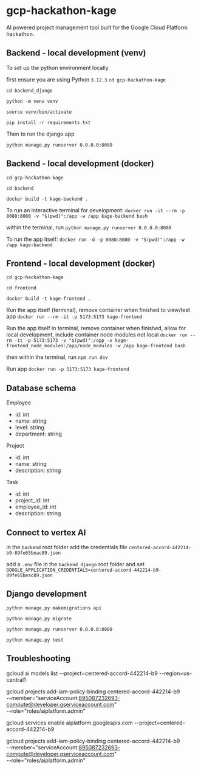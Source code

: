 # gcp-hackathon-kage
AI powered project management tool built for the Google Cloud Platform hackathon.

## Backend - local development (venv)

To set up the python environment locally

first ensure you are using Python `3.12.3`
`cd gcp-hackathon-kage`

`cd backend_django`

`python -m venv venv`

`source venv/bin/activate`

`pip install -r requirements.txt`

Then to run the django app

`python manage.py runserver 0.0.0.0:8080`

## Backend - local development (docker)

`cd gcp-hackathon-kage`

`cd backend`

`docker build -t kage-backend .`

To run an interactive terminal for development:
`docker run -it --rm -p 8080:8080 -v "$(pwd)":/app -w /app kage-backend bash`

within the terminal, run `python manage.py runserver 0.0.0.0:8080`

To run the app itself:
`docker run -d -p 8080:8080 -v "$(pwd)":/app -w /app kage-backend`

## Frontend - local development (docker)

`cd gcp-hackathon-kage`

`cd frontend`

`docker build -t kage-frontend .`

Run the app itself (terminal), remove container when finished to view/test app
`docker run --rm -it -p 5173:5173 kage-frontend`

Run the app itself in terminal, remove container when finished, allow for local development, include container node modules not local
`docker run --rm -it -p 5173:5173 -v "$(pwd)":/app -v kage-frontend_node_modules:/app/node_modules -w /app kage-frontend bash`

then within the terminal, run `npm run dev`

Run app
`docker run -p 5173:5173 kage-frontend`

## Database schema

Employee
- id: int
- name: string
- level: string
- department: string

Project
- id: int
- name: string
- description: string

Task
- id: int
- project_id: int
- employee_id: int
- description: string



## Connect to vertex AI

in the `backend` root folder add the credentials file `centered-accord-442214-b9-89fe65beac89.json`

add a `.env` file in the `backend_django` root folder and set
`GOOGLE_APPLICATION_CREDENTIALS=centered-accord-442214-b9-89fe65beac89.json`

## Django development

`python manage.py makemigrations api`

`python manage.py migrate`

`python manage.py runserver 0.0.0.0:8080`

`python manage.py test`

## Troubleshooting

gcloud ai models list --project=centered-accord-442214-b9 --region=us-central1 

gcloud projects add-iam-policy-binding centered-accord-442214-b9 \
  --member="serviceAccount:895087232693-compute@developer.gserviceaccount.com" \
  --role="roles/aiplatform.admin"

gcloud services enable aiplatform.googleapis.com --project=centered-accord-442214-b9

gcloud projects add-iam-policy-binding centered-accord-442214-b9 \
  --member="serviceAccount:895087232693-compute@developer.gserviceaccount.com" \
  --role="roles/aiplatform.admin"